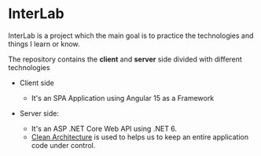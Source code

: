 # InterLab

InterLab is a project which the main goal is to practice the technologies and things I learn or know.

The repository contains the **client** and **server** side divided with different technologies

* Client side
  * It's an SPA Application using Angular 15 as a Framework

* Server side:
  * It's an ASP .NET Core Web API using .NET 6.
  * <a href="https://www.c-sharpcorner.com/article/clean-architecture-in-asp-net-core-web-api/" target="_blank">Clean Architecture</a> is used to helps us to keep an entire application code under control.
